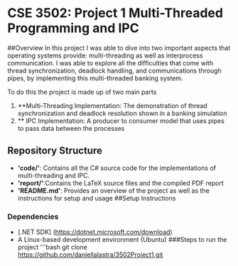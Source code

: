 # CSE 3502: Project 1 Multi-Threaded Programming and IPC

##Overview 
In this project I was able to dive into two important aspects that operating systems provide: multi-threading as well as interprocess communication. I was able to explore all the difficulties that come with thread synchronization, deadlock handling, and communications through pipes, by implementing this multi-threaded banking system. 

To do this the project is made up of two main parts
1. **Multi-Threading Implementation: The demonstration of thread synchronization and deadlock resolution shown in a banking simulation 
2. ** IPC Implementation: A producer to consumer model that uses pipes to pass data between the processes

## Repository Structure
- **'code/'**: Contains all the C# source code for the implementations of multi-threading and IPC.
- **'report/'**:Contains the LaTeX source files and the compiled PDF report 
- **'README.md'**: Provides an overview of the project as well as the instructions for setup and usage 
##Setup Instructions 

### Dependencies
- [.NET SDK] (https://dotnet.microsoft.com/download)
- A Linux-based development environment (Ubuntu)
###Steps to run the project 
'''bash
git clone https://github.com/daniellalastra/3502Project1.git

